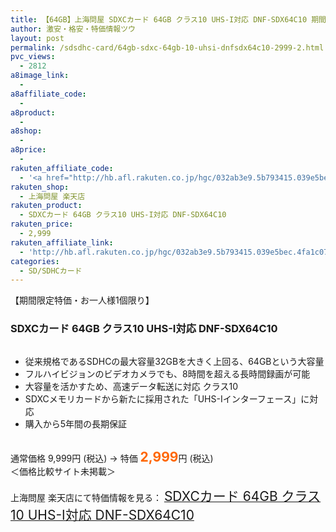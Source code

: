 ```yaml
---
title: 【64GB】上海問屋 SDXCカード 64GB クラス10 UHS-I対応 DNF-SDX64C10 期間限定特価2,999円！
author: 激安・格安・特価情報ツウ
layout: post
permalink: /sdsdhc-card/64gb-sdxc-64gb-10-uhsi-dnfsdx64c10-2999-2.html
pvc_views:
  - 2812
a8image_link:
  - 
a8affiliate_code:
  - 
a8product:
  - 
a8shop:
  - 
a8price:
  - 
rakuten_affiliate_code:
  - '<a href="http://hb.afl.rakuten.co.jp/hgc/032ab3e9.5b793415.039e5bec.4fa1c071/?pc=http%3a%2f%2fitem.rakuten.co.jp%2fdonya%2f87983%2f%3fscid%3daf_ich_link_img&amp;m=http%3a%2f%2fm.rakuten.co.jp%2fdonya%2fi%2f10590139%2f" target="_blank"><img src="http://hbb.afl.rakuten.co.jp/hgb/?pc=http%3a%2f%2fthumbnail.image.rakuten.co.jp%2f%400_mall%2fdonya%2fcabinet%2fflashitem3%2f87983-3.jpg%3f_ex%3d128x128&amp;m=http%3a%2f%2fthumbnail.image.rakuten.co.jp%2f%400_mall%2fdonya%2fcabinet%2fflashitem3%2f87983-3.jpg%3f_ex%3d80x80" border="0" /></a>'
rakuten_shop:
  - 上海問屋 楽天店
rakuten_product:
  - SDXCカード 64GB クラス10 UHS-I対応 DNF-SDX64C10
rakuten_price:
  - 2,999
rakuten_affiliate_link:
  - 'http://hb.afl.rakuten.co.jp/hgc/032ab3e9.5b793415.039e5bec.4fa1c071/?pc=http%3a%2f%2fitem.rakuten.co.jp%2fdonya%2f87983%2f%3fscid%3daf_ich_link_img&amp;m=http%3a%2f%2fm.rakuten.co.jp%2fdonya%2fi%2f10590139%2f'
categories:
  - SD/SDHCカード
---
```

【期間限定特価・お一人様1個限り】

### SDXCカード 64GB クラス10 UHS-I対応 DNF-SDX64C10

<div class="img-bg2 img_L">
  <a href="http://hb.afl.rakuten.co.jp/hgc/032ab3e9.5b793415.039e5bec.4fa1c071/?pc=http%3a%2f%2fitem.rakuten.co.jp%2fdonya%2f87983%2f%3fscid%3daf_ich_link_img&m=http%3a%2f%2fm.rakuten.co.jp%2fdonya%2fi%2f10590139%2f" target="_blank"><img src="http://hbb.afl.rakuten.co.jp/hgb/?pc=http%3a%2f%2fthumbnail.image.rakuten.co.jp%2f%400_mall%2fdonya%2fcabinet%2fflashitem3%2f87983-3.jpg%3f_ex%3d128x128&m=http%3a%2f%2fthumbnail.image.rakuten.co.jp%2f%400_mall%2fdonya%2fcabinet%2fflashitem3%2f87983-3.jpg%3f_ex%3d80x80" border="0" title="" alt="" /></a>
</div>

<!--more-->

  * 従来規格であるSDHCの最大容量32GBを大きく上回る、64GBという大容量
  * フルハイビジョンのビデオカメラでも、8時間を超える長時間録画が可能
  * 大容量を活かすため、高速データ転送に対応 クラス10
  * SDXCメモリカードから新たに採用された「UHS-Iインターフェース」に対応
  * 購入から5年間の長期保証

<br clear="all" />通常価格 9,999円 (税込) → 特価 <span style="color: #ff6600; font-size: 150%;"><strong>2,999</strong></span>円 (税込)  
＜価格比較サイト未掲載＞

上海問屋 楽天店にて特価情報を見る： <a href="http://hb.afl.rakuten.co.jp/hgc/032ab3e9.5b793415.039e5bec.4fa1c071/?pc=http%3a%2f%2fitem.rakuten.co.jp%2fdonya%2f87983%2f%3fscid%3daf_ich_link_img&m=http%3a%2f%2fm.rakuten.co.jp%2fdonya%2fi%2f10590139%2f" target="_blank"><span style="font-size: 150%;">SDXCカード 64GB クラス10 UHS-I対応 DNF-SDX64C10</span></a>